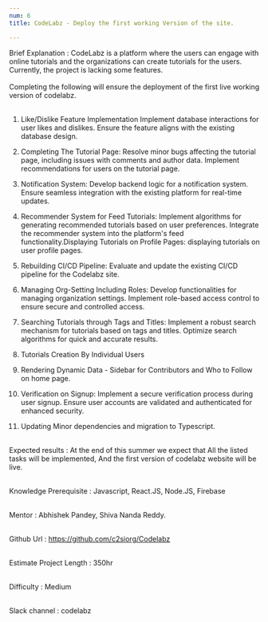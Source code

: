 ```yaml
---
num: 6
title: CodeLabz - Deploy the first working Version of the site.

---
```


Brief Explanation
: CodeLabz is a platform where the users can engage with online tutorials and the organizations can create tutorials for the users. Currently, the project is lacking some features. 
<br><br>
  Completing the following will ensure the deployment of the first live working version of codelabz.
<br><br>

1. Like/Dislike Feature Implementation
Implement database interactions for user likes and dislikes.
Ensure the feature aligns with the existing database design.

2. Completing The Tutorial Page:
Resolve minor bugs affecting the tutorial page, including issues with comments and author data.
Implement recommendations for users on the tutorial page.

3. Notification System:
Develop backend logic for a notification system.
Ensure seamless integration with the existing platform for real-time updates.

4. Recommender System for Feed Tutorials:
Implement algorithms for generating recommended tutorials based on user preferences.
Integrate the recommender system into the platform's feed functionality.Displaying Tutorials on Profile Pages: displaying tutorials on user profile pages.

5. Rebuilding CI/CD Pipeline:
Evaluate and update the existing CI/CD pipeline for the Codelabz site.

6. Managing Org-Setting Including Roles:
Develop functionalities for managing organization settings.
Implement role-based access control to ensure secure and controlled access.

7. Searching Tutorials through Tags and Titles:
Implement a robust search mechanism for tutorials based on tags and titles.
Optimize search algorithms for quick and accurate results.

8. Tutorials Creation By Individual Users

9. Rendering Dynamic Data - Sidebar for Contributors and Who to Follow on home page.

10. Verification on Signup: Implement a secure verification process during user signup.
Ensure user accounts are validated and authenticated for enhanced security.

11. Updating Minor dependencies and migration to Typescript.
<br><br>

Expected results
: At the end of this summer we expect that All the listed tasks will be implemented, And the first version of codelabz website will be live.
<br><br>

Knowledge Prerequisite
: Javascript, React.JS, Node.JS, Firebase
<br><br>

Mentor
: Abhishek Pandey, Shiva Nanda Reddy.
<br><br>

Github Url
: <https://github.com/c2siorg/Codelabz>
<br><br>

Estimate Project Length
: 350hr
<br><br>

Difficulty
:  Medium
<br><br>

Slack channel
: codelabz
<br><br>